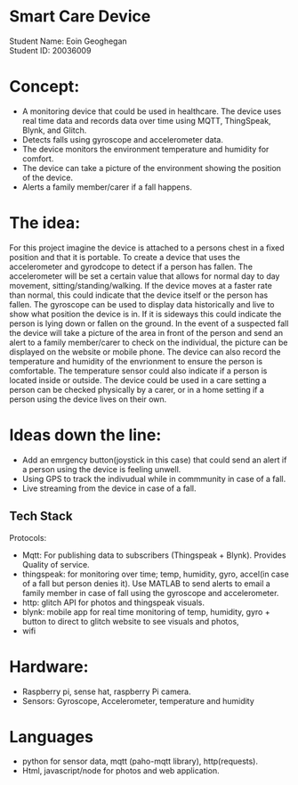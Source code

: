 
# Smart Care Device

Student Name: Eoin Geoghegan   
Student ID: 20036009

# Concept: 
- A monitoring device that could be used in healthcare. The device uses real time data and records data over time using MQTT, ThingSpeak, Blynk, and Glitch.
- Detects falls using gyroscope and accelerometer data. 
- The device monitors the environment temperature and humidity for comfort. 
- The device can take a picture of the environment showing the position of the device. 
- Alerts a family member/carer if a fall happens.

# The idea: 
For this project imagine the device is attached to a persons chest in a fixed position and that it is portable. To create a device that uses the accelerometer and gyrodcope to detect if a person has fallen. The accelerometer will be set a certain value that allows for normal day to day movement, sitting/standing/walking. If the device moves at a faster rate than normal, this could indicate that the device itself or the person has fallen. The gyroscope can be used to display data historically and live to show what position the device is in. If it is sideways this could indicate the person is lying down or fallen on the ground. In the event of a suspected fall the device will take a picture of the area in front of the person and send an alert to a family member/carer to check on the individual, the picture can be displayed on the website or mobile phone. The device can also record the temperature and humidity of the envrionment to ensure the person is comfortable. The temperature sensor could also indicate if a person is located inside or outside. The device could be used in a care setting a person can be checked physically by a carer, or in a home setting if a person using the device lives on their own.

# Ideas down the line: 
- Add an emrgency button(joystick in this case) that could send an alert if a person using the device is feeling unwell. 
- Using GPS to track the indivudual while in commmunity in case of a fall. 
- Live streaming from the device in case of a fall.


## Tech Stack

Protocols:

- Mqtt: For publishing data to subscribers (Thingspeak + Blynk). Provides Quality of service.
- thingspeak: for monitoring over time; temp, humidity, gyro, accel(in case of a fall but person denies it). Use MATLAB to send alerts to email a family member in case of fall using the gyroscope and accelerometer.
- http: glitch API for photos and thingspeak visuals.
- blynk: mobile app for real time monitoring of temp, humidity, gyro + button to direct to glitch website to see visuals and photos,
- wifi
# Hardware: 
- Raspberry pi, sense hat, raspberry Pi camera.
- Sensors: Gyroscope, Accelerometer, temperature and humidity

# Languages

- python for sensor data, mqtt (paho-mqtt library), http(requests).
- Html, javascript/node for photos and web application.


